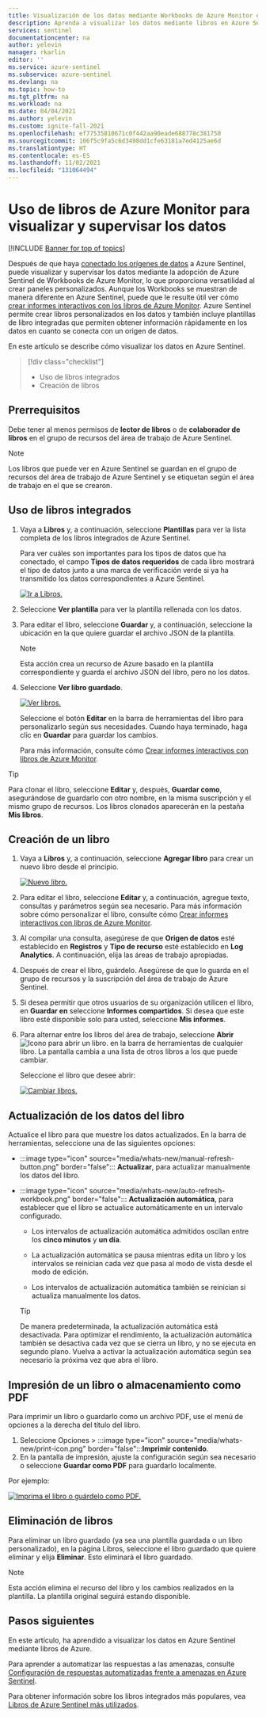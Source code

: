 ```yaml
---
title: Visualización de los datos mediante Workbooks de Azure Monitor en Azure Sentinel | Microsoft Docs
description: Aprenda a visualizar los datos mediante libros en Azure Sentinel.
services: sentinel
documentationcenter: na
author: yelevin
manager: rkarlin
editor: ''
ms.service: azure-sentinel
ms.subservice: azure-sentinel
ms.devlang: na
ms.topic: how-to
ms.tgt_pltfrm: na
ms.workload: na
ms.date: 04/04/2021
ms.author: yelevin
ms.custom: ignite-fall-2021
ms.openlocfilehash: ef77535810671c0f442aa90eade688778c381750
ms.sourcegitcommit: 106f5c9fa5c6d3498dd1cfe63181a7ed4125ae6d
ms.translationtype: HT
ms.contentlocale: es-ES
ms.lasthandoff: 11/02/2021
ms.locfileid: "131064494"
---
```

# <a name="use-azure-monitor-workbooks-to-visualize-and-monitor-your-data"></a>Uso de libros de Azure Monitor para visualizar y supervisar los datos

[!INCLUDE [Banner for top of topics](./includes/banner.md)]

Después de que haya [conectado los orígenes de datos](quickstart-onboard.md) a Azure Sentinel, puede visualizar y supervisar los datos mediante la adopción de Azure Sentinel de Workbooks de Azure Monitor, lo que proporciona versatilidad al crear paneles personalizados. Aunque los Workbooks se muestran de manera diferente en Azure Sentinel, puede que le resulte útil ver cómo [crear informes interactivos con los libros de Azure Monitor](../azure-monitor/visualize/workbooks-overview.md). Azure Sentinel permite crear libros personalizados en los datos y también incluye plantillas de libro integradas que permiten obtener información rápidamente en los datos en cuanto se conecta con un origen de datos.

En este artículo se describe cómo visualizar los datos en Azure Sentinel.

> [!div class="checklist"]
> * Uso de libros integrados
> * Creación de libros

## <a name="prerequisites"></a>Prerrequisitos

Debe tener al menos permisos de **lector de libros** o de **colaborador de libros** en el grupo de recursos del área de trabajo de Azure Sentinel.

> [!NOTE]
> Los libros que puede ver en Azure Sentinel se guardan en el grupo de recursos del área de trabajo de Azure Sentinel y se etiquetan según el área de trabajo en el que se crearon.

## <a name="use-built-in-workbooks"></a>Uso de libros integrados

1. Vaya a **Libros** y, a continuación, seleccione **Plantillas** para ver la lista completa de los libros integrados de Azure Sentinel. 

    Para ver cuáles son importantes para los tipos de datos que ha conectado, el campo **Tipos de datos requeridos** de cada libro mostrará el tipo de datos junto a una marca de verificación verde si ya ha transmitido los datos correspondientes a Azure Sentinel.

    [ ![Ir a Libros.](media/tutorial-monitor-data/access-workbooks.png) ](media/tutorial-monitor-data/access-workbooks.png#lightbox)

1. Seleccione **Ver plantilla** para ver la plantilla rellenada con los datos.

1. Para editar el libro, seleccione **Guardar** y, a continuación, seleccione la ubicación en la que quiere guardar el archivo JSON de la plantilla.

   > [!NOTE]
   > Esta acción crea un recurso de Azure basado en la plantilla correspondiente y guarda el archivo JSON del libro, pero no los datos.


1. Seleccione **Ver libro guardado**. 

    [ ![Ver libros. ](media/tutorial-monitor-data/workbook-graph.png) ](media/tutorial-monitor-data/workbook-graph.png#lightbox)

    Seleccione el botón **Editar** en la barra de herramientas del libro para personalizarlo según sus necesidades. Cuando haya terminado, haga clic en **Guardar** para guardar los cambios.

    Para más información, consulte cómo [Crear informes interactivos con libros de Azure Monitor](../azure-monitor/visualize/workbooks-overview.md).

> [!TIP]
> Para clonar el libro, seleccione **Editar** y, después, **Guardar como**, asegurándose de guardarlo con otro nombre, en la misma suscripción y el mismo grupo de recursos.
> Los libros clonados aparecerán en la pestaña **Mis libros**.
>
## <a name="create-new-workbook"></a>Creación de un libro

1. Vaya a **Libros** y, a continuación, seleccione **Agregar libro** para crear un nuevo libro desde el principio.

    [ ![Nuevo libro.](media/tutorial-monitor-data/create-workbook.png) ](media/tutorial-monitor-data/create-workbook.png#lightbox)

1. Para editar el libro, seleccione **Editar** y, a continuación, agregue texto, consultas y parámetros según sea necesario. Para más información sobre cómo personalizar el libro, consulte cómo [Crear informes interactivos con libros de Azure Monitor](../azure-monitor/visualize/workbooks-overview.md). 

1. Al compilar una consulta, asegúrese de que **Origen de datos** esté establecido en **Registros** y **Tipo de recurso** esté establecido en **Log Analytics**. A continuación, elija las áreas de trabajo apropiadas. 

1. Después de crear el libro, guárdelo. Asegúrese de que lo guarda en el grupo de recursos y la suscripción del área de trabajo de Azure Sentinel.

1. Si desea permitir que otros usuarios de su organización utilicen el libro, en **Guardar en** seleccione **Informes compartidos**. Si desea que este libro esté disponible solo para usted, seleccione **Mis informes**.

1. Para alternar entre los libros del área de trabajo, seleccione **Abrir** ![Icono para abrir un libro](./media/tutorial-monitor-data/switch.png). en la barra de herramientas de cualquier libro. La pantalla cambia a una lista de otros libros a los que puede cambiar.

    Seleccione el libro que desee abrir:

    [ ![Cambiar libros.](media/tutorial-monitor-data/switch-workbooks.png) ](media/tutorial-monitor-data/switch-workbooks.png#lightbox)

## <a name="refresh-your-workbook-data"></a>Actualización de los datos del libro

Actualice el libro para que muestre los datos actualizados. En la barra de herramientas, seleccione una de las siguientes opciones:

- :::image type="icon" source="media/whats-new/manual-refresh-button.png" border="false"::: **Actualizar**, para actualizar manualmente los datos del libro.

- :::image type="icon" source="media/whats-new/auto-refresh-workbook.png" border="false"::: **Actualización automática**, para establecer que el libro se actualice automáticamente en un intervalo configurado.

    - Los intervalos de actualización automática admitidos oscilan entre los **cinco minutos** y **un día**.

    - La actualización automática se pausa mientras edita un libro y los intervalos se reinician cada vez que pasa al modo de vista desde el modo de edición.

    - Los intervalos de actualización automática también se reinician si actualiza manualmente los datos.

    > [!TIP]
    > De manera predeterminada, la actualización automática está desactivada. Para optimizar el rendimiento, la actualización automática también se desactiva cada vez que se cierra un libro, y no se ejecuta en segundo plano. Vuelva a activar la actualización automática según sea necesario la próxima vez que abra el libro.
    >

## <a name="print-a-workbook-or-save-as-pdf"></a>Impresión de un libro o almacenamiento como PDF

Para imprimir un libro o guardarlo como un archivo PDF, use el menú de opciones a la derecha del título del libro.

1. Seleccione Opciones > :::image type="icon" source="media/whats-new/print-icon.png" border="false":::**Imprimir contenido**. 
2. En la pantalla de impresión, ajuste la configuración según sea necesario o seleccione **Guardar como PDF** para guardarlo localmente.

Por ejemplo:

[ ![Imprima el libro o guárdelo como PDF.](media/whats-new/print-workbook.png) ](media/whats-new/print-workbook.png#lightbox)

## <a name="how-to-delete-workbooks"></a>Eliminación de libros

Para eliminar un libro guardado (ya sea una plantilla guardada o un libro personalizado), en la página Libros, seleccione el libro guardado que quiere eliminar y elija **Eliminar**. Esto eliminará el libro guardado.

> [!NOTE]
> Esta acción elimina el recurso del libro y los cambios realizados en la plantilla. La plantilla original seguirá estando disponible.

## <a name="next-steps"></a>Pasos siguientes

En este artículo, ha aprendido a visualizar los datos en Azure Sentinel mediante libros de Azure.

Para aprender a automatizar las respuestas a las amenazas, consulte [Configuración de respuestas automatizadas frente a amenazas en Azure Sentinel](tutorial-respond-threats-playbook.md).

Para obtener información sobre los libros integrados más populares, vea [Libros de Azure Sentinel más utilizados](top-workbooks.md). 
